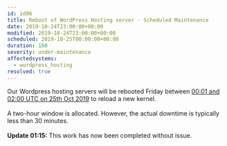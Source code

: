 ```yaml
---
id: id96
title: Reboot of WordPress Hosting server - Scheduled Maintenance
date: 2019-10-24T23:00:00+00:00
modified: 2019-10-24T23:00:00+00:00
scheduled: 2019-10-25T00:00:00+00:00
duration: 180
severity: under-maintenance
affectedsystems:
  - wordpress_hosting
resolved: true
---
```


Our Wordpress hosting servers will be rebooted Friday between [00:01 and 02:00 UTC on 25th Oct 2019](https://www.timeanddate.com/worldclock/fixedtime.html?iso=20191025T0000&p1=1440&ah=2) to reload a new kernel.<br /><br />A two-hour window is allocated. However, the actual downtime is typically less than 30 minutes.<br /><br />**Update 01:15:** This work has now been completed without issue.

